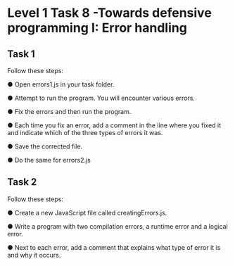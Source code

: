 # Level 1 Task 8 -Towards defensive programming I: Error handling

## Task 1

Follow these steps:

● Open errors1.js in your task folder.

● Attempt to run the program. You will encounter various errors.

● Fix the errors and then run the program.

● Each time you fix an error, add a comment in the line where you fixed it
and indicate which of the three types of errors it was.

● Save the corrected file.

● Do the same for errors2.js

## Task 2

Follow these steps:

● Create a new JavaScript file called creatingErrors.js.

● Write a program with two compilation errors, a runtime error and a logical
error.

● Next to each error, add a comment that explains what type of error it is
and why it occurs.
